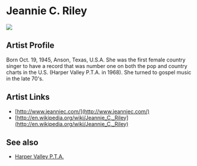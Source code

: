 # Jeannie C. Riley

![](../../asssets/artists/Jeannie_C_Riley.png)

## Artist Profile

Born Oct. 19, 1945, Anson, Texas, U.S.A.
She was the first female country singer to have a record that was number one on both the pop and country charts in the U.S. (Harper Valley P.T.A. in 1968). She turned to gospel music in the late 70's.

## Artist Links

- [http://www.jeanniec.com/](http://www.jeanniec.com/)
- [http://en.wikipedia.org/wiki/Jeannie_C._Riley](http://en.wikipedia.org/wiki/Jeannie_C._Riley)


## See also

- [Harper Valley P.T.A.](Jeannie_C_Riley-Harper_Valley_PTA.md)
